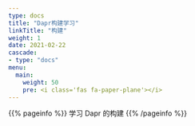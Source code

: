 ```yaml
---
type: docs
title: "Dapr构建学习"
linkTitle: "构建"
weight: 1
date: 2021-02-22
cascade:
- type: "docs"
menu:
  main:
    weight: 50
    pre: <i class='fas fa-paper-plane'></i>
---
```


{{% pageinfo %}}
学习 Dapr 的构建
{{% /pageinfo %}}



